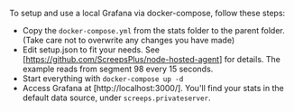 To setup and use a local Grafana via docker-compose, follow these steps:

- Copy the `docker-compose.yml` from the stats folder to the parent folder. (Take care not to overwrite any changes you have made)
- Edit setup.json to fit your needs. See [https://github.com/ScreepsPlus/node-hosted-agent] for details. The example reads from segment 98 every 15 seconds.
- Start everything with `docker-compose up -d`
- Access Grafana at [http://localhost:3000/]. You'll find your stats in the default data source, under `screeps.privateserver`.
